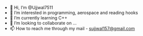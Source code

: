 - 👋 Hi, I’m @Ujjwal7511
- 👀 I’m interested in programming, aerospace and reading hooks
- 🌱 I’m currently learning C++
- 💞️ I’m looking to collaborate on ...
- 📫 How to reach me through my mail -
sujjwal157@gmail.com

<!---
Ujjwal7511/Ujjwal7511 is a ✨ special ✨ repository because its `README.md` (this file) appears on your GitHub profile.
You can click the Preview link to take a look at your changes.
--->
